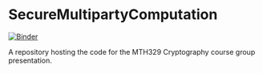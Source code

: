 # SecureMultipartyComputation

[![Binder](https://mybinder.org/badge_logo.svg)](https://mybinder.org/v2/gh/0Art0/SecureMultipartyComputation/HEAD?filepath=ShamirSecretSharing.ipynb)

A repository hosting the code for the MTH329 Cryptography course group presentation.
